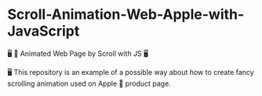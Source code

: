 # Scroll-Animation-Web-Apple-with-JavaScript

🖥️ 🍎 Animated Web Page by Scroll with JS 🖥️

🖥️ This repository is an example of a possible way about how to create fancy scrolling animation used on Apple  product page.
